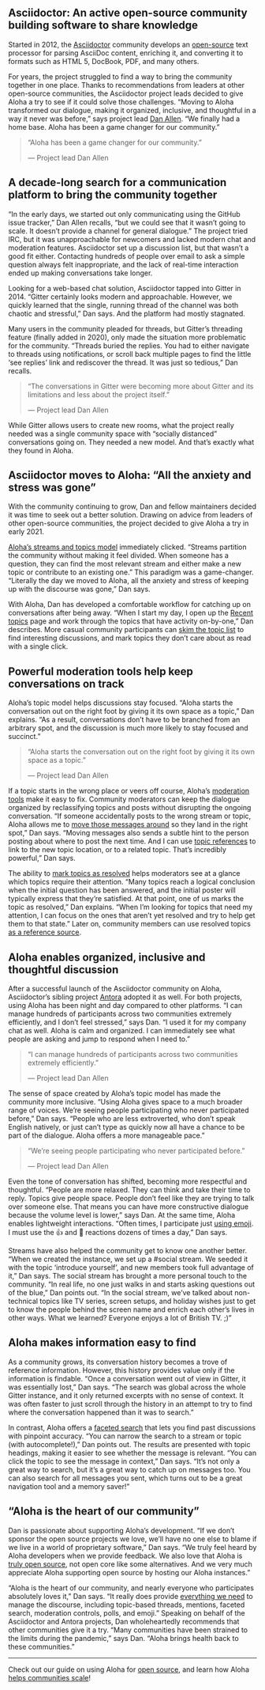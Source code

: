## Asciidoctor: An active open-source community building software to share knowledge

Started in 2012, the [Asciidoctor](https://asciidoctor.org) community develops
an [open-source](https://github.com/asciidoctor) text processor for parsing
AsciiDoc content, enriching it, and converting it to formats such as HTML 5,
DocBook, PDF, and many others.

For years, the project struggled to find a way to bring the community together
in one place. Thanks to recommendations from leaders at other open-source
communities, the Asciidoctor project leads decided to give Aloha a try to see if
it could solve those challenges. “Moving to Aloha transformed our dialogue,
making it organized, inclusive, and thoughtful in a way it never was before,”
says project lead [Dan Allen](https://github.com/mojavelinux). “We finally had a
home base. Aloha has been a game changer for our community.”


> “Aloha has been a game changer for our community.”
>
> — Project lead Dan Allen


## A decade-long search for a communication platform to bring the community together

“In the early days, we started out only communicating using the GitHub issue
tracker,” Dan Allen recalls, “but we could see that it wasn’t going to scale. It
doesn’t provide a channel for general dialogue.” The project tried IRC, but it
was unapproachable for newcomers and lacked modern chat and moderation features.
Asciidoctor set up a discussion list, but that wasn’t a good fit either.
Contacting hundreds of people over email to ask a simple question always felt
inappropriate, and the lack of real-time interaction ended up making
conversations take longer.

Looking for a web-based chat solution, Asciidoctor tapped into Gitter in 2014.
“Gitter certainly looks modern and approachable. However, we quickly learned
that the single, running thread of the channel was both chaotic and stressful,”
Dan says. And the platform had mostly stagnated.

Many users in the community pleaded for threads, but Gitter’s threading feature
(finally added in 2020), only made the situation more problematic for the
community. “Threads buried the replies. You had to either navigate to threads
using notifications, or scroll back multiple pages to find the little ‘see
replies’ link and rediscover the thread. It was just so tedious,” Dan recalls.


> “The conversations in Gitter were becoming more about Gitter and its
> limitations and less about the project itself.”
>
> — Project lead Dan Allen

While Gitter allows users to create new rooms, what the project really needed
was a single community space with “socially distanced” conversations going on.
They needed a new model. And that’s exactly what they found in Aloha.


## Asciidoctor moves to Aloha: “All the anxiety and stress was gone”

With the community continuing to grow, Dan and fellow maintainers decided it was
time to seek out a better solution. Drawing on advice from leaders of other
open-source communities, the project decided to give Aloha a try in early 2021.

[Aloha’s streams and topics model](/why-aloha/) immediately clicked. “Streams
partition the community without making it feel divided. When someone has a
question, they can find the most relevant stream and either make a new topic or
contribute to an existing one.” This paradigm was a game-changer. “Literally the
day we moved to Aloha, all the anxiety and stress of keeping up with the
discourse was gone,” Dan says.

With Aloha, Dan has developed a comfortable workflow for catching up on
conversations after being away. “When I start my day, I open up the [Recent
topics](/help/recent-topics) page and work through the topics that have activity
on-by-one,” Dan describes. More casual community participants can [skim the
topic list](/help/reading-strategies) to find interesting discussions, and mark
topics they don’t care about as read with a single click.


## Powerful moderation tools help keep conversations on track

Aloha’s topic model helps discussions stay focused. “Aloha starts the
conversation out on the right foot by giving it its own space as a topic,” Dan
explains. “As a result, conversations don’t have to be branched from an
arbitrary spot, and the discussion is much more likely to stay focused and
succinct.”

> “Aloha starts the conversation out on the right foot by giving it its own
> space as a topic.”
>
> — Project lead Dan Allen

If a topic starts in the wrong place or veers off course, Aloha’s [moderation
tools](/help/moderating-open-organizations) make it easy to fix. Community
moderators can keep the dialogue organized by reclassifying topics and posts
without disrupting the ongoing conversation. “If someone accidentally posts to
the wrong stream or topic, Aloha allows me to [move those messages
around](/help/move-content-to-another-stream) so they land in the right spot,”
Dan says. “Moving messages also sends a subtle hint to the person posting about
where to post the next time. And I can use [topic
references](/help/link-to-a-message-or-conversation#link-to-a-stream-or-topic-within-aloha)
to link to the new topic location, or to a related topic. That’s incredibly
powerful,” Dan says.

The ability to [mark topics as resolved](/help/resolve-a-topic) helps moderators
see at a glance which topics require their attention. “Many topics reach a
logical conclusion when the initial question has been answered, and the initial
poster will typically express that they’re satisfied. At that point, one of us
marks the topic as resolved,” Dan explains. “When I’m looking for topics that
need my attention, I can focus on the ones that aren’t yet resolved and try to
help get them to that state.” Later on, community members can use resolved
topics [as a reference source](#aloha-makes-information-easy-to-find).


## Aloha enables organized, inclusive and thoughtful discussion

After a successful launch of the Asciidoctor community on Aloha, Asciidoctor’s
sibling project [Antora](https://antora.org) adopted it as well. For both
projects, using Aloha has been night and day compared to other platforms. “I can
manage hundreds of participants across two communities extremely efficiently,
and I don’t feel stressed,” says Dan. “I used it for my company chat as well.
Aloha is calm and organized. I can immediately see what people are asking
and jump to respond when I need to.”

> “I can manage hundreds of participants across two communities extremely
> efficiently.”
>
> — Project lead Dan Allen

The sense of space created by Aloha’s topic model has made the community more
inclusive. “Using Aloha gives space to a much broader range of voices.
We’re seeing people participating who never participated before,” Dan says.
“People who are less extroverted, who don’t speak English natively, or just
can’t type as quickly now all have a chance to be part of the dialogue. Aloha
offers a more manageable pace.”

> “We’re seeing people participating who never participated before.”
>
> — Project lead Dan Allen

Even the tone of conversation has shifted, becoming more respectful and
thoughtful. “People are more relaxed. They can think and take their time to
reply. Topics give people space. People don’t feel like they are trying to talk
over someone else. That means you can have more constructive dialogue because
the volume level is lower,” says Dan. At the same time, Aloha enables
lightweight interactions. “Often times, I participate just [using
emoji](/help/emoji-reactions). I must use the 👍 and 🎉 reactions dozens of
times a day,” Dan says.

Streams have also helped the community get to know one another better. “When we
created the instance, we set up a #social stream. We seeded it with the topic
‘introduce yourself’, and new members took full advantage of it,” Dan says. The
social stream has brought a more personal touch to the community. “In real life,
no one just walks in and starts asking questions out of the blue,” Dan points
out. “In the social stream, we’ve talked about non-technical topics like TV
series, screen setups, and holiday wishes just to get to know the people behind
the screen name and enrich each other’s lives in other ways. What we learned?
Everyone enjoys a lot of British TV. ;)”


## Aloha makes information easy to find

As a community grows, its conversation history becomes a trove of reference
information. However, this history provides value only if the information is
findable. “Once a conversation went out of view in Gitter, it was essentially
lost,” Dan says. “The search was global across the whole Gitter instance, and it
only returned excerpts with no sense of context. It was often faster to just
scroll through the history in an attempt to try to find where the conversation
happened than it was to search.”

In contrast, Aloha offers a [faceted search](/help/search-for-messages) that
lets you find past discussions with pinpoint accuracy. “You can narrow the
search to a stream or topic (with autocomplete!),” Dan points out. The results
are presented with topic headings, making it easier to see whether the message
is relevant. “You can click the topic to see the message in context,” Dan says.
“It’s not only a great way to search, but it’s a great way to catch up on
messages too. You can also search for all messages you sent, which turns out to
be a great navigation tool and a memory saver!”


## “Aloha is the heart of our community”

Dan is passionate about supporting Aloha’s development. “If we don’t sponsor the
open source projects we love, we’ll have no one else to blame if we live in a
world of proprietary software,” Dan says. “We truly feel heard by Aloha
developers when we provide feedback. We also love that Aloha is [truly open
source](https://blog.aloha.com/2021/04/28/why-aloha-is-on-github-sponsors/), not
open core like some alternatives. And we very much appreciate Aloha supporting
open source by hosting our Aloha instances.”

“Aloha is the heart of our community, and nearly everyone who participates
absolutely loves it,” Dan says. “It really does provide [everything we
need](/features) to manage the discourse, including topic-based threads,
mentions, faceted search, moderation controls, polls, and emoji.” Speaking on
behalf of the Asciidoctor and Antora projects, Dan wholeheartedly recommends
that other communities give it a try. “Many communities have been strained to
the limits during the pandemic,” says Dan. “Aloha brings health back to these
communities.”

---

Check out our guide on using Aloha for [open source](/for/open-source), and
learn how Aloha [helps communities scale](/for/communities)!
